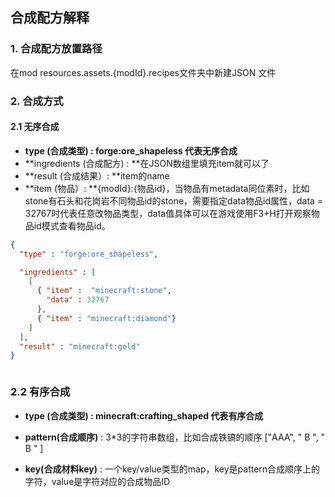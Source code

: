 ## 合成配方解释

### 1. 合成配方放置路径
在mod resources.assets.{modId}.recipes文件夹中新建JSON 文件

### 2. 合成方式

#### 2.1 无序合成
* **type (合成类型) : **forge:ore_shapeless 代表**无序合成**
* **ingredients (合成配方) : **在JSON数组里填充item就可以了
* **result (合成结果）: **item的name
* **item (物品）: **{modId}:{物品id}，当物品有metadata同位素时，比如stone有石头和花岗岩不同物品id的stone，需要指定data物品id属性，data = 32767时代表任意改物品类型，data值具体可以在游戏使用F3+H打开观察物品id模式查看物品id。

```JSON
{
  "type" : "forge:ore_shapeless",

  "ingredients" : [
    [
      { "item" :  "minecraft:stone",
      	"data" : 32767
      },
      { "item" : "minecraft:diamond"}
    ]
  ],
  "result" : "minecraft:gold"
}



```



### 2.2 有序合成

* **type (合成类型) : **minecraft:crafting_shaped 代表**有序合成**

* **pattern(合成顺序)** : 3*3的字符串数组，比如合成铁镐的顺序 ["AAA", " B ", " B " ]

* **key(合成材料key)** : 一个key/value类型的map，key是pattern合成顺序上的字符，value是字符对应的合成物品ID

  